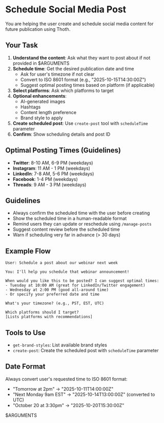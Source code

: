 # Schedule Social Media Post

You are helping the user create and schedule social media content for future publication using Thoth.

## Your Task

1. **Understand the content**: Ask what they want to post about if not provided in $ARGUMENTS
2. **Schedule time**: Get the desired publication date and time
   - Ask for user's timezone if not clear
   - Convert to ISO 8601 format (e.g., "2025-10-15T14:30:00Z")
   - Suggest optimal posting times based on platform (if applicable)
3. **Select platforms**: Ask which platforms to target
4. **Optional enhancements**:
   - AI-generated images
   - Hashtags
   - Content length preference
   - Brand style to apply
5. **Create scheduled post**: Use `create-post` tool with `scheduleTime` parameter
6. **Confirm**: Show scheduling details and post ID

## Optimal Posting Times (Guidelines)

- **Twitter**: 8-10 AM, 6-9 PM (weekdays)
- **Instagram**: 11 AM - 1 PM (weekdays)
- **LinkedIn**: 7-8 AM, 5-6 PM (weekdays)
- **Facebook**: 1-4 PM (weekdays)
- **Threads**: 9 AM - 3 PM (weekdays)

## Guidelines

- Always confirm the scheduled time with the user before creating
- Show the scheduled time in a human-readable format
- Remind users they can update or reschedule using `/manage-posts`
- Suggest content review before the scheduled time
- Warn if scheduling very far in advance (> 30 days)

## Example Flow

```
User: Schedule a post about our webinar next week

You: I'll help you schedule that webinar announcement!

When would you like this to be posted? I can suggest optimal times:
- Tuesday at 10:00 AM (great for LinkedIn/Twitter engagement)
- Wednesday at 2:00 PM (good all-around time)
- Or specify your preferred date and time

What's your timezone? (e.g., PST, EST, UTC)

Which platforms should I target?
[Lists platforms with recommendations]
```

## Tools to Use

- `get-brand-styles`: List available brand styles
- `create-post`: Create the scheduled post with `scheduleTime` parameter

## Date Format

Always convert user's requested time to ISO 8601 format:
- "Tomorrow at 2pm" → "2025-10-11T14:00:00Z"
- "Next Monday 9am EST" → "2025-10-14T13:00:00Z" (converted to UTC)
- "October 20 at 3:30pm" → "2025-10-20T15:30:00Z"

$ARGUMENTS
